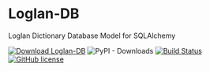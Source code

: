 # Loglan-DB
Loglan Dictionary Database Model for SQLAlchemy

[![Download Loglan-DB](https://img.shields.io/pypi/v/loglan_db.svg)](https://pypi.org/project/Loglan-DB/)
![PyPI - Downloads](https://img.shields.io/pypi/dm/Loglan-DB?color=light-green)
[![Build Status](https://travis-ci.com/torrua/loglan_db.svg?branch=main)](https://travis-ci.com/torrua/loglan_db)
[![GitHub license](https://img.shields.io/github/license/torrua/loglan_db)](https://github.com/torrua/loglan_db/blob/master/LICENSE)

